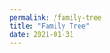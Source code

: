```yaml
---
permalink: /family-tree
title: "Family Tree"
date: 2021-01-31 
---
```


<div id="chart_div" style="width: 540%; height: 540%;"></div>

<script type="text/javascript" src="https://www.gstatic.com/charts/loader.js">
</script>
<script type="text/javascript">
      google.charts.load('current', {packages:["orgchart"]});
      google.charts.setOnLoadCallback(drawChart);

      function drawChart() {
        var data = new google.visualization.DataTable();
        data.addColumn('string', 'Name');
        data.addColumn('string', 'Descendent');
        data.addColumn('string', 'ToolTip');

        // For each orgchart box, provide the name, manager, and tooltip to show.
        data.addRows([
['Henry J Horney 1920-2001','','US'],
['Marion C Beringer 1920-2019','','US'],
['Phillip Lee Horney 1991-2963','Henry J Horney 1920-2001','US'],
['Edith Allene Barnes 1881-1936','Henry J Horney 1920-2001','US'],
['Joel T Horney 1849-1929','Phillip Lee Horney 1991-2963',''],
['Jennie Lawrence 1854-1912 XXX','Phillip Lee Horney 1991-2963',''],
['Henry Allan Barnes 1843-','Edith Allene Barnes 1881-1936',''],
['Laura C Sloats 1851-1918','Edith Allene Barnes 1881-1936',''],
['Charles Nikolas Beringer 1884-1944','Marion C Beringer 1920-2019',''],
['Cecilia Elizabeth Haas 1892-1985','Marion C Beringer 1920-2019',''],
['Nikolas Beringer 1856-1916','Charles Nikolas Beringer 1884-1944','France'],
['Catherina Frising 1859-1946','Charles Nikolas Beringer 1884-1944','Luxembourg'],
['Joseph J Haas 1863-1932','Cecilia Elizabeth Haas 1892-1985',''],
['Catherine Louen 1867-1947','Cecilia Elizabeth Haas 1892-1985',''],

['Phillip Horney 1808-1883','Joel T Horney 1849-1929',''],
['Dorcas McKee 1814-1899','Joel T Horney 1849-1929',''],
['Emmett Van Allen Barnes 1811-1895','Henry Allan Barnes 1843-',''],
['Harriet Nawell Baldwin 1815-1888','Henry Allan Barnes 1843-',''],
['Jean Beringer 1823-1873','Nikolas Beringer 1856-1916',''],
['Anne Muller 1828-1883','Nikolas Beringer 1856-1916',''],
['Clement Frising 1836-1908','Catherina Frising 1859-1946','Luxembourg'],
['Catharina Lucas 1836-1911','Catherina Frising 1859-1946','Luxembourg'],
['Valentine Haas','Joseph J Haas 1863-1932','Germany'],
['Michael Louen 1831-','Catherine Louen 1867-1947','Prussia, Germany'],
['Elizabeth Hessler 1839','Catherine Louen 1867-1947','Prussia, Germany'],

['Manlove Horney 1782-1832','Phillip Horney 1808-1883','North Carolina, US'],
['Lydia Smith 1782-1844','Phillip Horney 1808-1883','North Carolina, US'],
['William McKee 1782-1851','Dorcas McKee 1814-1899','Kentucky, US'],
['Cassandra Frakes 1782-1867','Dorcas McKee 1814-1899','Pennsylvania, US'],
['Henri Frising 1810-1895','Clement Frising 1836-1908','Folschette, Redange, Luxembourg'],
['Anna Maria Putz','Clement Frising 1836-1908','Roodt-les-Ell, Redange, Luxembourg'],
['Mathias Lucas 1803-1882','Catharina Lucas 1836-1911','Bettendorf, Diekirch, Luxembourg'],
['Catharina Bastendorf 1809-1887','Catharina Lucas 1836-1911','Fouhren, Vianden, Luxembourg'],
['Valentine Haas','Joseph J Haas 1863-1932','Germany'],

['Phillip Horney 1758-1820','Manlove Horney 1782-1832','Caroline, Maryland, British Colony'],
['Sarah Manlove 1756-1795 C','Manlove Horney 1782-1832','Caroline, Somerset, Maryland, British Colony'],
['Jeffrey Horney II 1720-1779 C','Phillip Horney 1758-1820','Talbot, Maryland, British Colony'],
['Deborah Baynard 1716-1792','Phillip Horney 1758-1820','Queen Annes, Maryland, British Colony'],
['William Manlove 1730-1804','Sarah Manlove 1756-1795 C','Kent, Delaware, US'],
['Hanna Robinson 1730-1786','Sarah Manlove 1756-1795 C','Kent, Delaware, US'],
['Alexander H Smith 1747-1828','Lydia Smith 1782-1844','Randolph, North Carolina, US'],
['Keziah Lamar 1754-1838','Lydia Smith 1782-1844','Prince George s, Maryland, US'],
['David Smith 1720-1787','Alexander H Smith 1747-1828','Richmond, Virginia, US'],
['Anne Bryant 1723-1805','Alexander H Smith 1747-1828','Farnham, Richmond, Virginia, US'],
['James Lamar Sr. 1724-1786','Keziah Lamar 1754-1838','Prince George s, Maryland, US'],
['Verlinda Osborne 1725-1760','Keziah Lamar 1754-1838','Prince George s, Maryland, US'],

['James M\'Kee 1756-1830','William McKee 1782-1851','Cumberland, Pennsylvania, US'],
['Agnes Dickson 1750-1793','William McKee 1782-1851','Franklin, Pennsylvania, US'],
['Hugh M\'Kee 1728-1795','James M\'Kee 1756-1830','Snyder, Pennsylvania, US'],
['Mary Nesbit 1732-1795','James M\'Kee 1756-1830','Franklin, Pennsylvania, US'],
['Andrew Dickson 1712-1783','Agnes Dickson 1750-1793','Tioga, Pennsylvania, US'],
['Agnes Hill 1711-1770','Agnes Dickson 1750-1793','Franklin, Pennsylvania, US'],
['Henry Frakes IV 1760-1801','Cassandra Frakes 1782-1867','Pennsylvania, British Colony'],
['Hannah Daugherty 1765-1814','Cassandra Frakes 1782-1867','Baltimore, Maryland, British Colony'],
['Henry Frigg Frakes III 1734-1801','Henry Frakes IV 1760-1801','Bedford, Pennsylvania, British Colony'],
['Eleanor Watkins 1740-1798','Henry Frakes IV 1760-1801','Greene, Pennsylvania, British Colony'],
['Hugh Daughergy 1740-1765','Hannah Daugherty 1765-1814','Virginia, British Colony'],
['Hannah Conahan 1745-','Hannah Daugherty 1765-1814','Ireland'],

['Jeffrey Horney I 1675-1738','Jeffrey Horney II 1720-1779 C','Talbot, Maryland, British Colony'],
['Elizabeth Harwood 1675-1737','Jeffrey Horney II 1720-1779 C','Talbot, Maryland, British Colony'],
['Geoffrey Horney 1640-1711','Jeffrey Horney I 1675-1738','Talbot, Maryland, British Colony'],
['Mrs Julianna Horney 1643-1717 XXX','Jeffrey Horney I 1675-1738','Talbot, Maryland, British Colony'],
['Peter Harwood 1633-1765 XXX','Elizabeth Harwood 1675-1737','Virginia, British Colony'],
['William Baynard 1684-1729','Deborah Baynard 1716-1792','Talbot, Maryland, British Colony'],
['Susannah Pardo 1695- XXX','Deborah Baynard 1716-1792','Maryland, British Colony'],
['John Baynard 1640-1705','William Baynard 1684-1729','Blagdon, Somerset, England'],
['Elizabeth Blackwell 1662-1691','William Baynard 1684-1729','Talbot, Maryland, British Colony'],

['Mark Manlove II 1701-1730 C','William Manlove 1730-1804','Delaware, British Colony'],
['Elizabeth Browne 1703-1748','William Manlove 1730-1804','Kent, Delaware, British Colony'],
['Mark Manlove 1677-1748','Mark Manlove II 1701-1730 C','Kent, Delaware, British Colony'],
['Margaret Hart 1679-1726','Mark Manlove II 1701-1730 C','Sussex, Delaware, British Colony'],
['Daniel Brown 1680-1725','Elizabeth Browne 1703-1748','Delaware, British Colony'],
['Elizabeth Pemberton 1680-1725','Elizabeth Browne 1703-1748','Sussex, Delaware, British Colony'],
['Daniel Robbison 1708-1765','Hanna Robinson 1730-1786','Kent, Delaware, British Colony'],
['Patience Willson 1710- XXX','Hanna Robinson 1730-1786','Kent, Delaware, British Colony'],
['George Robbison 1690-1733 XXX','Daniel Robbison 1708-1765','Kent, Delaware, British Colony'],
['Mary Walton XXX','Daniel Robbison 1708-1765',''],

['Daniel Browne 1640-1694 XXX','Daniel Brown 1680-1725','Delaware, British Colony'],
['Susanna Ver Planck 1642-1680 C','Daniel Brown 1680-1725','New York, British Colony'],
['Thoms Pemberton 1655-1705','Elizabeth Pemberton 1680-1725','London, England'],
['Elizabeth Mary Clarke 1670-1684','Elizabeth Pemberton 1680-1725','Dublin, Ireland'],
['Abraham Isaacsen VerPlanck 1606-1690','Susanna Ver Planck 1642-1680 C','Edam, North Holland, Netherlands'],
['Maria de la Vigne 1613-1670 C','Susanna Ver Planck 1642-1680 C','Nord-Pas-de-Calais, France'],
['Thomas Pemberton 1621-1670 XXX','Thoms Pemberton 1655-1705','Middlesex, England'],
['Elizabeth Bridekirk 1624-1665','Thoms Pemberton 1655-1705','Middlesex, England'],
['Roberti Bridekirke - XXX','Elizabeth Bridekirk 1624-1665',''],
['William Clarke 1650-1698 XXX','Elizabeth Mary Clarke 1670-1684','Dublin, Ireland'],
['Honour Vine 1642-1720','Elizabeth Mary Clarke 1670-1684','Dorset, England'],
['George Vine 1600- XXX','Honour Vine 1642-1720','Dorsetshire, England'],
['Mrs George Vine 1600- XXX','Honour Vine 1642-1720','Dorset, England'],

['Isaac Ver Planck 1578-1689 C','Abraham Isaacsen VerPlanck 1606-1690','Noord-Brabant, Netherlands'],
['Abagail Uytenbogart 1580-1690 XXX','Abraham Isaacsen VerPlanck 1606-1690','Noord-Brabant, Netherlands'],
['Guillaume Vigne 1586-1632','Maria de la Vigne 1613-1670 C','Nord-Pas-de-Calais, France'],
['Ariaentje A Cuvellier 1586-1655 C','Maria de la Vigne 1613-1670 C','Nord-Pas-de-Calais, France'],
['Petrus Anthoniesz Plancius 1552-1622','Isaac Ver Planck 1578-1689 C','Danoutre, Belgium'],
['Johanna Geubels 1558-1635','Isaac Ver Planck 1578-1689 C','Antwerpen, Belgium'],
['Jean de la Vigne 1550-1622 C','Guillaume Vigne 1586-1632','Nord-Pas-de-Calais, France'],
['Jeanne de les Perone 1560-1594 C','Guillaume Vigne 1586-1632','Nord-Pas-de-Calais, France'],
['Jean Joseph Cuvellier 1565-1599 C','Ariaentje A Cuvellier 1586-1655 C','Pas-de-Calais, France'],
['Madeline Guilbert 1566-1592','Ariaentje A Cuvellier 1586-1655 C','Nord-Pas-de-Calais, France'],

['Gerard Cuvellier 1536-1615','Jean Joseph Cuvellier 1565-1599 C','Nord-Pas-de-Calais, France'],
['Marie Catherine Mortelecque 1540-1593','Jean Joseph Cuvellier 1565-1599 C','Nord-Pas-de-Calais, France'],
['Maximillien Cuvellier 1546-1623','Madeline Guilbert 1566-1592','Nord-Pas-de-Calais, France'],
['Claire Morel 1547-1627','Madeline Guilbert 1566-1592','Nord, France'],
['Anselot Anselme Cuvelier 1505-1571','Gerard Cuvellier 1536-1615','Nord-Pas-de-Calais, France'],
['Claire Le Guillebert 1505-1550','Gerard Cuvellier 1536-1615','Nord-Pas-de-Calais, France'],
['Antoine Mortelescque 1520-1573','Marie Catherine Mortelecque 1540-1593','Nord-Pas-de-Calais, France'],
['Claire De La Saffe 1520-1590','Marie Catherine Mortelecque 1540-1593','Nord-Pas-de-Calais, France'],
['Antoine Cuvelier 1520-1571 (See Claire Le Guillebert 1505-1550) XXX','Maximillien Cuvellier 1546-1623','Nord-Pas-de-Calais, France'],
['Claire Le Guillebert 1505-1550','Maximillien Cuvellier 1546-1623','Nord-Pas-de-Calais, France'],
['Michel Morel 1520-1599 XXX','Claire Morel 1547-1627','Nord-Pas-de-Calais, France'],
['Jeanne Fresnet - XXX','Claire Morel 1547-1627',''],

['Jean Mortelecque 1490-','Antoine Mortelescque 1520-1573','Nord, Nord-Pas-de-Calais, France'],
['Jeanne Mortelette 1490-1560','Antoine Mortelescque 1520-1573','Nord, Nord-Pas-de-Calais, France'],
['Matthieu De La Saffre 1490-1560','Claire De La Saffe 1520-1590','Loire-Atlantique, Pays de la Loire, France'],
['Claire Carpentier 1490-1537 XXX','Claire De La Saffe 1520-1590',''],
['Mortelecque Mortelecque 1490- XXX','Jean Mortelecque 1490-','France'],
['Adrien Nicolas Drieux 1450-','Jeanne Mortelette 1490-1560','Nord, Nord-Pas-de-Calais, France'],
['Marie Swaertens 1450-1510 XXX','Jeanne Mortelette 1490-1560','France'],
['Denis De Le Saffre (De La Salle) 1465- XXX','Matthieu De La Saffre 1490-1560','Loire-Atlantique, Pays de la Loire, France'],
['Mrs Denis de la Saffre (De La Salle) XXX','Matthieu De La Saffre 1490-1560','Loire-Atlantique, Pays de la Loire, France'],

['Nicaise Drieux 1425-','Adrien Nicolas Drieux 1450-','Volckerinckhove, Nord, France'],
['Marguerite Feuts 1435- XXX','Adrien Nicolas Drieux 1450-',''],
['Remy I Drieux 1400-','Nicaise Drieux 1425-','Buysscheure, Nord, France'],
['Catherine Van Vlaenden 1405- XXX','Nicaise Drieux 1425-',''],
['Jacques Drieux 1375-1436 XXX','Remy I Drieux 1400-','Buysscheure, Nord, France'],
['Catherine Van Steenbeke 1375-1428 XXX','Remy I Drieux 1400-','Buysscheure, Nord, France'],

['Gerard Cuvelier 1470-1553','Anselot Anselme Cuvelier 1505-1571','Nord-Pas-de-Calais, France'],
['Mrs Cuvelier 1480-1548 XXX','Anselot Anselme Cuvelier 1505-1571','Violaines, Nord-Pas-de-Calais, France'],
['Edmond Leguillebert 1475-1548','Claire Le Guillebert 1505-1550','La Bassee, Nord-Pas-de-Calais, France'],
['Madame Doyle 1473-1555 XXX','Claire Le Guillebert 1505-1550','France'],
['Pierard Le Cuvelier 1430-','Gerard Cuvelier 1470-1553','Nord, France'],
['Jeanne Lepers 1430-1500 XXX','Gerard Cuvelier 1470-1553','Nord, France'],
['Nicolas Le Guillbert 1440-1497','Edmond Leguillebert 1475-1548','Nord, France'],
['Madame LeGuillebert 1450- XXX','Edmond Leguillebert 1475-1548','France'],

['Gerard Le Guillebert 1415-1440 XXX','Nicolas Le Guillbert 1440-1497','Nord, France'],
['Watiez Le Cuvelier 1405 -','Pierard Le Cuvelier 1430-',''],
['Alissandra -1449 XXX','Pierard Le Cuvelier 1430-',''],
['Guillaume DeLobel Le Cuvelier 1350-1426','Watiez Le Cuvelier 1405 -','Nord, Nord-Pas-de-Calais, France'],
['Jehan Hanet Delobel 1325-1349','Guillaume DeLobel Le Cuvelier 1350-1426','Wasquehal, Nord, Nord-Pas-de-Calais, France'],
['Jean Hanet Delobel 1300-1349 XXX','Jehan Hanet Delobel 1325-1349','Wasquehal, Nord, Nord-Pas-de-Calais, France'],

['Jean De La Vigne 1530- XXX','Jean de la Vigne 1550-1622 C','Nord-Pas-de-Calais, France'],
['Anne Marie Eugenie Cocher 1530-1582 XXX','Jean de la Vigne 1550-1622 C','Nord-Pas-de-Calais, France'],
['Nicolas Petitiau Jr 1530-','Jeanne de les Perone 1560-1594 C','France'],
['Anne Henry 1542-1582','Jeanne de les Perone 1560-1594 C','Nord-Pas-de-Calais, France'],
['Nicolas Petitiau Sr 1510-','Nicolas Petitiau Jr 1530-','Valenciennes, France'],
['Anna M Williams 1515-1564 XXX','Nicolas Petitiau Jr 1530-','France'],
['Henri Henry 1519-1557 XXX','Anne Henry 1542-1582','Bretagne, France'],
['Jeanne Artur 1524-1550 XXX','Anne Henry 1542-1582','Aquitaine, France'],

['m Henri Theadore Pety Petitiau 1480-','Nicolas Petitiau Sr 1510-','France'],
['m Claire 1490- XXX','Nicolas Petitiau Sr 1510-','France'],
['Theodore Petit -','m Henri Theadore Pety Petitiau 1480-',''],
['Jean Louis Romain Petit - XXX','Theodore Petit -',''],
['Catherine Mignard - XXX','Theodore Petit -',''],

['Anthony Platevoet 1520-1622 XXX','Petrus Anthoniesz Plancius 1552-1622','Vlaanderen Belgie'],
['Jenneken van der Eijnden 1519-1585 XXX','Petrus Anthoniesz Plancius 1552-1622',''],
['Francois Geubels 1520-1581','Johanna Geubels 1558-1635','Vlaanderen, Belgie'],
['Magdalena Pasteaux 1540-1587','Johanna Geubels 1558-1635',''],
['Peter Goebels 1470-1534 XXX','Francois Geubels 1520-1581','Vlaanderen, Belgie'],
['Lijsbeth Kegels 1488-1548 XXX','Francois Geubels 1520-1581',''],
['Erasmus Pasteaux 1508-1575','Magdalena Pasteaux 1540-1587',''],
['Johanna Chalet 1515-1575','Magdalena Pasteaux 1540-1587',''],
['Claus Pesteaux 1478-1524 XXX','Erasmus Pasteaux 1508-1575',''],
['Lenaerde Chalet 1477-1554 XXX','Johanna Chalet 1515-1575',''],
['Maria Mons 1487- XXX','Johanna Chalet 1515-1575',''],

['William Smith 1697-1743','David Smith 1720-1787','Wrightstown, Bucks, Pennsylvania, British Colony'],
['Mary Ruddle XXX','David Smith 1720-1787',''],
['Robert Smith 1675-1738 XXX','William Smith 1697-1743','Glastonbury, Somerset, England'],
['John Bryan 1694-1736','Anne Bryant 1723-1805','Richmond, Virginia, British Colony'],
['Anne \'Anna\' Millikan 1700-1785 XXX','Anne Bryant 1723-1805','Bergen, New Jersey, British Colony'],
['Thomas Bryant Sr 1669-1717','John Bryan 1694-1736','Virginia, British Colony'],
['Eleanor 1669-1719 XXX','John Bryan 1694-1736','Rappahannock, Virginia, British Colony'],

['Richard Bryant 1620- XXX','Thomas Bryant Sr 1669-1717','Virtinia, British Colony'],
['Keziah Arroyah Wahanganoche 1639-1690','Thomas Bryant Sr 1669-1717','(Great granddaughter of Pocahontas)Virginia, British Colony'],
['Chief Wahanganoche 1615-1664 C','Keziah Arroyah Wahanganoche 1639-1690','Virginia, British Colony'],
['Pettus 1626-1670','Keziah Arroyah Wahanganoche 1639-1690','Virginia, British Colony'],

['Chief Japasaw Iopassus Patawomek 1565-1622','Chief Wahanganoche 1615-1664 C','Tsenacommacah, Pre-Colonial Virginia'],
['Sister of Pocahantas Patawomek 1590-1615','Chief Wahanganoche 1615-1664 C','Tsenacommacah, Pre-Colonial Virginia'],
['Unknown Father of Chief Japasaw Iopassus Patawomek - XXX','Chief Japasaw Iopassus Patawomek 1565-1622','Tsenacommacah, Pre-Colonial Virginia'],
['Mother of Chief Japasaw Iopassus Patawomek 1540- XXX','Chief Japasaw Iopassus Patawomek 1565-1622','Tsenacommacah, Pre-Colonial Virginia'],
['Wahunsenacawh Pawahatan 1547-1618','Sister of Pocahantas Patawomek 1590-1615','Tsenacommacah, Pre-Colonial Virginia'],
['Unknown Wife and Mother of Pawahan 1565- XXX','Sister of Pocahantas Patawomek 1590-1615','Tsenacommacah, Pre-Colonial Virginia'],
['Thomas Hubert Pettus 1598-1663','Pettus 1626-1670','Norfolk, England'],
['Ka-Okee Powhatan 1612-1637','Pettus 1626-1670','Tsenacommacah, Pre-Colonial Virginia'],
['Thomas Pettus 1552-1620','Thomas Hubert Pettus 1598-1663','Norfolk, England'],
['Cecily King 1552-1609','Thomas Hubert Pettus 1598-1663','Norfolk, England'],
['Kocoum Patawomek 1590-1613','Ka-Okee Powhatan 1612-1637','Tsenacommacah, Pre-Colonial Virginia'],
['Matoaka Amonute Pawhatan (Pocahontas) 1595-1617','Ka-Okee Powhatan 1612-1637','Tsenacommacah, Pre-Colonial Virginia'],

['Sir Thomas Pettus 1519-1598','Thomas Pettus 1552-1620','Norfolk, England'],
['Christian Dethick 1527-1578','Thomas Pettus 1552-1620','Norfolk, England'],
['William King 1530-1578','Cecily King 1552-1609','Norfolk, England'],
['Abagail Beauchamp 1537- XXX','Cecily King 1552-1609','Norfolk, England'],
['John Pettus 1496-1558','Sir Thomas Pettus 1519-1598','Norfolk, England'],
['Cecilia Capon 1502-1542','Sir Thomas Pettus 1519-1598','Norfolk, England'],
['Simon de Thick 1458-1542','Christian Dethick 1527-1578','Norfolk, England'],
['Rose Beatrice Crowe 1506-1566','Christian Dethick 1527-1578','Norfolk, England'],
['Sir John Kinge 1485-1543','William King 1530-1578','Essex, England'],
['Alice Katherine Slyny 1505-1540','William King 1530-1578','Yorkshire, England'],

['Thomas Pettus 1475-1520','John Pettus 1496-1558','Norfolk, England'],
['Anne Dabney 1479- XXX','John Pettus 1496-1558','Norfolk, England'],
['Simon Capon 1474- XXX','Cecilia Capon 1502-1542','Norfolk, England'],
['Katherine Corpusty 1478- XXX','Cecilia Capon 1502-1542','Norfolk, England'],
['Thomas Petyous II 1428-1488','Thomas Pettus 1475-1520','Norfolk, England'],
['Elizabeth Alleyne 1430- XXX','Thomas Pettus 1475-1520','Norfolk, England'],
['John Petyous I 1400- XXX','Thomas Petyous II 1428-1488','England'],
['Mrs. John Petyous 1400-1428','Thomas Petyous II 1428-1488','England'],

['Phillip De Dethick 1429-1470','Simon de Thick 1458-1542','Derbyshire, England'],
['Joane Audby 1432-1458','Simon de Thick 1458-1542','Norfolk, England'],
['Christopher Crowe 1480-1757','Rose Beatrice Crowe 1506-1566','Norfolk, England'],
['Mrs. Christian Crowe 1455-1561 XXX','Rose Beatrice Crowe 1506-1566','Leicestershire, England'],
['Roger De Dethick 1402-1461','Phillip De Dethick 1429-1470','Derbyshire, England'],
['Isabelle Auderbie 1400- XXX','Phillip De Dethick 1429-1470','Morfolk, England'],
['Unknown Audebie 1410- XXX','Joane Audby 1432-1458',''],
['Unknown Augebie 1418-1491 XXX','Joane Audby 1432-1458','Northamptonshire, England'],
['Richard Crowe 1430-1502 XXX','Christopher Crowe 1480-1757','Norfolk, England'],
['Marjorie Brewes 1432-1502 XXX','Christopher Crowe 1480-1757','Norfolk, England'],

['William De Dethick III 1374-1467','Roger De Dethick 1402-1461','Derbyshire, England'],
['Elizabeth Derham 1378-','Roger De Dethick 1402-1461','Norfolk, England'],
['William De Dethick II 1348-1373','William De Dethick III 1374-1467','Derbyshire, England'],
['Margery Margaret Frankville 1352-1372 XXX','William De Dethick III 1374-1467','Derbyshire, England'],
['Thomas Derham 1340- XXX','Elizabeth Derham 1378-','Norfolk, England'],
['Mrs. Thomas Derham 1347- XXX','Elizabeth Derham 1378-','Norfolk, England'],
['William De Dethick I 1311-1327','William De Dethick II 1348-1373','Derbyshire, England'],
['Alice Elenor Adderly 1298-1350 XXX','William De Dethick II 1348-1373',''],
['Geoffrey de Thick 1268-1327','William De Dethick I 1311-1327','Derbyshire, England'],
['Joan De Annesley 1272-','William De Dethick I 1311-1327','Derbyshire, England'],

['Robert Dethick 1242-1287','Geoffrey de Thick 1268-1327','Derbyshire, England'],
['Ellen De Whittington 1246 -','Geoffrey de Thick 1268-1327','Derbyshire, England'],
['John de Annesley 1248-1280','Joan De Annesley 1272-','England'],
['Mrs. John De Annesley 1250- XXX','Joan De Annesley 1272-','England'],
['Geoffrey De Dethick 1215-1278 XXX','Robert Dethick 1242-1287','Derbyshire, England'],
['Joan De Annesley 1216-','Robert Dethick 1242-1287','Derbyshire, England'],
['Simon De Whittington 1220- XXX','Ellen De Whittington 1246 -','Derbyshire, England'],
['Unknown Whittington 1224- XXX','Ellen De Whittington 1246 -','Derbyshire, England'],
['Reginald Annesley 1180-1275','John de Annesley 1248-1280','Nottinghamshire, England'],
['Hawise Honskerle 1184- XXX','John de Annesley 1248-1280',''],
['John De Annesley I 1193-1216 XXX','Joan De Annesley 1216-','England'],
['Hawsie of Normandy 1198- XXX','Joan De Annesley 1216-','England'],

['Ralph II Annesley surety 1215, Lord of Annesley, Coroner of Nottinghamshire','Reginald Annesley 1180-1275','Nottinghamshire, England'],
['Lucia Santa Maria 1144-','Reginald Annesley 1180-1275','Nottinghamshire, England'],
['Reginald Annesley 1106-1207','Ralph II Annesley surety 1215, Lord of Annesley, Coroner of Nottinghamshire','Nottinghamshire, England'],
['Mrs. Hawise Annesley 1118- XXX','Ralph II Annesley surety 1215, Lord of Annesley, Coroner of Nottinghamshire','Nottinghamshire, England'],
['Adam St Mary (Santa Maria) 1120- C','Lucia Santa Maria 1144-','Yorkshire, England'],
['Albreda De Chevercourt 1122-1184 C','Lucia Santa Maria 1144-','Nottinghamshire, England'],
['Pagnus St Mary (Santa Maria 1134- XXX','Adam St Mary (Santa Maria) 1120- C','Yorkshire, England'],
['Alfreda de Chevercourt 1138- XXX','Adam St Mary (Santa Maria) 1120- C','Yorkshire, England'],
['Sir Jordan de Chevercourt 1120-1165','Albreda De Chevercourt 1122-1184 C',''],
['Lady Avice of Avice 1135-','Albreda De Chevercourt 1122-1184 C','Nottinghamshire, England'],
['Ralf De Cherecourt 1084-','Sir Jordan de Chevercourt 1120-1165','Lincolnshire, England'],
['The Sheriff Ranulf - XXX','Lady Avice of Avice 1135-',''],
['Thorold Chevrecourt 1055-1096 XXX','Ralf De Cherecourt 1084-','Lincolnshire, England'],

['Father of Wahunsenacawh Pawahatan 1516-','Wahunsenacawh Pawahatan 1547-1618','Tsenacommacah, Pre-Colonial Virginia'], 
['Mother of Wahunsenacawh Pawahatan 1527- XXX','Wahunsenacawh Pawahatan 1547-1618','Tsenacommacah, Pre-Colonial Virginia'],
['Chief Wininocock Mangopesamom Powhatan of the Powhatan Tribe 1470-1520','Father of Wahunsenacawh Pawahatan 1516-','Pre-Colonial Virginia'],
['Dashing Stream Powhatan of the Powhatan 1480-1520','Father of Wahunsenacawh Pawahatan 1516-','Werowocomoco, Pre-Colonial Virginia'],
['Chief Algonkian Winanuske 1440-1495','Chief Wininocock Mangopesamom Powhatan of the Powhatan Tribe 1470-1520','Pre-Colonial Virginia'],
['Murmuring Stream Powhatan 1414-1476 XXX','Chief Wininocock Mangopesamom Powhatan of the Powhatan Tribe 1470-1520','Pre-Colonial Virginia'],
['Murmuring Ripple Powhatan Pawmonkey (Tribe of Jamestown) 1450-1495 XXX','Dashing Stream Powhatan of the Powhatan 1480-1520','Pre-Colonial Kentucky'],
['Chief Murmuring Ripple Powhatan 1410-1490','Chief Algonkian Winanuske 1440-1495','Pre-Colonial Jamestown'],
['-American- 1409-1518 XXX','Chief Algonkian Winanuske 1440-1495','Pre-Colonial Virginia'],
['Chief Running Stream of The Powhatan 1410-1470','Chief Murmuring Ripple Powhatan 1410-1490','Pre-Colonial Virginia'],
['Native American Indian Woman 1400-1495 XXX','Chief Murmuring Ripple Powhatan 1410-1490','Pre-Colonial Virginia'],
['Ensenore Algonkian Powhatan 1385-1470 XXX','Chief Running Stream of The Powhatan 1410-1470','Pre-Colonial Jamestown'],
['Scent Flower Wolf Clan 1385-1500 XXX','Chief Running Stream of The Powhatan 1410-1470','Pre-Colonial Jamestown'],

['Thomas Lamar II 1670-1749','James Lamar Sr. 1724-1786','Prince George\'s, Maryland, British Colony'],
['Martha Blanford 1682-1755','James Lamar Sr. 1724-1786','Prince George Co, Maryland, British Colony'],
['Thomas Lamar 1641-1714','Thomas Lamar II 1670-1749','Anjoy, Isere, Rhone-Alpes, France'],
['Mary Ann Pottinger 1639-1716','Thomas Lamar II 1670-1749','Calvert, Maryland, British Colony'],
['Thomas J Blandford 1648-1698','Martha Blanford 1682-1755','Dorset, England'],
['Tabitha Wright 1647-1701','Martha Blanford 1682-1755','Calvert, Cecil, Maryland, British Colony'],
['Richard Osborne 1675-','Verlinda Osborne 1725-1760','Prince George\'s, Maryland, British Colony'],
['Frances Cooke 1709-1769','Verlinda Osborne 1725-1760','Maryland, British Colony'],

['Thomas M\'Kee Farmer and Indian Trader 1688-','Hugh M\'Kee 1728-1795','Antrim, Ireland'],
['Mary Raised by Shawnees 1705-','Hugh M\'Kee 1728-1795','Virginia, British Colony'],
['Alexander M\'Kee 1668-1740','Thomas M\'Kee Farmer and Indian Trader 1688-','Country Antrim, Ireland'],
['Mrs Alexander M\'Kee 1672-','Thomas M\'Kee Farmer and Indian Trader 1688-','Country Antrim, Ireland'],
['Thomas Nesbit','Mary Nesbit 1732-1795',''],
['Jean Nesbit','Mary Nesbit 1732-1795',''],

['George Dickson 1690-1783','Andrew Dickson 1712-1783','Edinburgh, Midlothian, Scotland'],
['Janette Elder 1690-','Andrew Dickson 1712-1783','Scotland'],
['John Dickson 1654-','George Dickson 1690-1783','Edinburgh, Midlothian, Scotland'],
['Jean Robertsone 1654-','George Dickson 1690-1783','Dunfermline, Fife, Scotland'],
['Alexander Hill 1689-','Agnes Hill 1711-1770',''],
['Margaret Mitchell 1689-1746','Agnes Hill 1711-1770','Dunfermline, Fife, Scotland'],
['David Waugh 1655-','Alexander Hill 1689-','Dysart, Fife, Scotland'],
['Isobell Williamson 1640-','Alexander Hill 1689-','Dysart, Fife, Scotland'],
['Thomas Mitchell 1660-','Margaret Mitchell 1689-1746',''],
['Marion Mudie 1664-','Margaret Mitchell 1689-1746',''],

['Henry Friggs Frakes II 1693-1784','Henry Frigg Frakes III 1734-1801','Somerset, Montgomery, Maryland, British Colony'],
['Sarah 1706-','Henry Frigg Frakes III 1734-1801','Potomac River Valley, Maryland, British Colony'],
['Henry Friggs Frakes I 1665-1716','Henry Friggs Frakes II 1693-1784','Somerset, Montgomery, Maryland, British Colony'],
['Mary Robinson-Nobles 1676-1723','Henry Friggs Frakes II 1693-1784','Somerset, Montgomery, Maryland, British Colony'],
['Evan Watkins Sr 1710-1765','Eleanor Watkins 1740-1798','Prince Edward, Virginia, British Colony'],
['Mary Catherine Webb 1710-1764','Eleanor Watkins 1740-1798','Uley, Gloucestershire, England'],
['Peter James Watkins 1689-1745','Evan Watkins Sr 1710-1765','Talbot, Maryland, British Colony'],
['Mary Griffith 1689-1745','Evan Watkins Sr 1710-1765','New Castle, Delaware, British Colony'],
['John Webb 1686-','Mary Catherine Webb 1710-1764','Uley, Gloucestershire, England'],
['Alice Howell 1678-','Mary Catherine Webb 1710-1764','Uley, Gloucestershire, England'],

['Godfrey Horne 1595-1660','Geoffrey Horney 1640-1711','Kirkburton, Yorkshire, England'],
['Ellen Boothroyd 1598-1652','Geoffrey Horney 1640-1711','Kirkburton, Yorkshire, England'],
['Richardus Horne 1560-1617','Godfrey Horne 1595-1660','Kirkburton, Yorkshire, England'],
['Anne Heptonstall 1563- XXX','Godfrey Horne 1595-1660','Nether, York, England'],
['Henry Boothroyd 1570- XXX','Ellen Boothroyd 1598-1652','Kirkburton, Yorkshire, England'],

['Thomas Baynard 1613-1691','John Baynard 1640-1705','Blagdon Manor, Somersetshire, England'],
['Mary Bennett 1606-1673','John Baynard 1640-1705','Northamptonshire, England'],
['Thomas Baynard 1587-1652','Thomas Baynard 1613-1691','Blagdon Manor, Somersetshire, England'],
['Martha Prickman 1587-1683','Thomas Baynard 1613-1691','Somerset, England'],
['Thomas Bennett 1600-','Mary Bennett 1606-1673','Somersetshire, England'],
['Alice Pearce Sneale 1600-1647','Mary Bennett 1606-1673',''],
['Capt. John Blackwell Sr 1646-1688','Elizabeth Blackwell 1662-1691','Barnstable Massachusetts Bay, British Colony'],
['Sarah Warren 1649-1690','Elizabeth Blackwell 1662-1691','Plymouth, Massachusetts Bay, British Colony'],
['Michael Blackwell 1616-1710','Capt. John Blackwell Sr 1646-1688','Norfolk, England'],
['Unknown 1622-1709','Capt. John Blackwell Sr 1646-1688',''],
['Nathaniel Warren 1625-1667','Sarah Warren 1649-1690','Plymouth, Massachusetts Bay, British Colony'],
['Sarah Walker 1622-1700 (WIP) C?','Sarah Warren 1649-1690','Southwark, Surrey, England'],

['Robert Horne 1535- XXX','Richardus Horne 1560-1617','Kirkburton, Yorkshire, England'],
['Franciscae 1544- XXX','Richardus Horne 1560-1617','England'],

['Henry Baynard 1562-1621','Thomas Baynard 1587-1652','Cullerne, Wilts, England'],
['Anne Hobbes 1570-1639','Thomas Baynard 1587-1652','Blagdon, Somerset, England'],
['Thomas Baynard 1530-1608','Henry Baynard 1562-1621','Lackham House, Lacock, Wiltshire, England'],
['Elizabeth Barnes 1534-','Henry Baynard 1562-1621','St Mary, Wanstraw, Somerset, England'],
['Thomas Hobbes 1540-','Anne Hobbes 1570-1639','Stogursey, Somerset, England'],
['Elizabeth Webber','Anne Hobbes 1570-1639','Brompton Ralph, Somerset, England'],
['Richard Prickman 1588- XXX','Martha Prickman 1587-1683','Blagdon, Somerset, England'],
['Mrs Richard Prickman 1592- XXX','Martha Prickman 1587-1683','Blagdon, Somerset, England'],


['Richard Warren -1628','Nathaniel Warren 1625-1667','England <a href="https://en.wikipedia.org/wiki/Richard_Warren">Mayflower</a>'],
['Elizabeth Walker 1583-1673 C','Nathaniel Warren 1625-1667','Hertfordshire, England'],
['Christopher Warren 1546-1587','Richard Warren -1628','Cornwall, England'],
['Alice Webb 1559-1586','Richard Warren -1628','Devon, England'],
['Augustine Walker 1550-1614 XXX','Elizabeth Walker 1583-1673 C','Hertfordshire, England'],
['Elizabeth 1551-1614 XXX','Elizabeth Walker 1583-1673 C','Hertfordshire, England'],

['Robert Baynard 1500-1537','Thomas Baynard 1530-1608','Wiltshire, England'],
['Ann Blake 1496-','Thomas Baynard 1530-1608','Wiltshire, England'],
['Philip Baynard 1471-1522','Robert Baynard 1500-1537','Wiltshire, England'],
['Jane Stukeley 1483-1513','Robert Baynard 1500-1537','Devon, England'],
['Robert Blake 1436-1515','Ann Blake 1496-','Wiltshire, England'],
['Margaret Englefield 1440-1500','Ann Blake 1496-','Wiltshire, England'],
['George Barnes 1510- XXX','Elizabeth Barnes 1534-','Berks, England'],
['Mrs. George Barnes 1514- XXX','Elizabeth Barnes 1534-','Berks, England'],

['Michael Blackwell 1600-1700','Michael Blackwell 1616-1710','England'],
['Unknown 1600-1700','Michael Blackwell 1616-1710','Yorkshire, England'],

['William De Warren 1532-1559','Christopher Warren 1546-1587','Devon, England'],
['Ann Margaret Mable 1525-1562 C','Christopher Warren 1546-1587','Cornwall, England'],
['Thomas John Richmond 1529-1560 XXX','Alice Webb 1559-1586','Devon, England'],
['Edetha Marie Calne Grene 1519-1609 XXX','Alice Webb 1559-1586','Wiltshire, England'],
['Christopher Warren 1476-1531','William De Warren 1532-1559','Cheshire, England'],
['Lady Margaret Jane Leigh 1518-1575','William De Warren 1532-1559','Lancashire, England'],
['Thomas Mable 1489-1581','Ann Margaret Mable 1525-1562 C','Cornwall, England'],
['Mrs. Thomas Mable 1505- XXX','Ann Margaret Mable 1525-1562 C','Cornwall, England'],
['Mr Mable 1494- XXX','Thomas Mable 1489-1581','Cornwall, England'],
['Mrs Mable 1498- XXX','Thomas Mable 1489-1581','Cornwall, England'],

['John Warren 1459-1522','Christopher Warren 1476-1531','Devon, England'],
['Eleanor Gerard 1467-1561','Christopher Warren 1476-1531','Devon, England'],
['Sir Peter Piers Leigh 1442-1527','Lady Margaret Jane Leigh 1518-1575','Cheshire, England'],
['Lady Margery Radclyffe 1461-1528','Lady Margaret Jane Leigh 1518-1575','Lancashire, England'],
['Lawrence de Warren 1435-1474','John Warren 1459-1522','England'],
['Mrs Lawrence Warren 1425-1475 XXX','John Warren 1459-1522','Cheshire, England'],
['Gerard 1544- XXX','Eleanor Gerard 1467-1561','Dorset, England'],
['Mrs. Gerard 1544- XXX','Eleanor Gerard 1467-1561','Dorset, England'],
['Peter Piers de Leigh 1389-1422 XXX','Sir Peter Piers Leigh 1442-1527','Cheshire, England'],
['Margaret Danvers 1348-1428 XXX','Sir Peter Piers Leigh 1442-1527','Cheshire, England'],
['Sir John Radcliffe 1414-1485','Lady Margery Radclyffe 1461-1528','Lancashire, England'],
['Isabel Tyldesley 1433-1513','Lady Margery Radclyffe 1461-1528','Lancashire, England'],

['John de Warren 1407-1459','Lawrence de Warren 1435-1474','Cheshire, England'],
['Isabel Margaret Stanley 1414-1431','Lawrence de Warren 1435-1474','Cheshire, England'],
['Sir Lawrence de Warren of Poynton 1394-1444','John de Warren 1407-1459','Cheshire, England'],
['Margaret Bulkeley 1384-1440','John de Warren 1407-1459','Cheshire, England'],
['John Stanley 1385- XXX','Isabel Margaret Stanley 1414-1431',''],

['Sir Nicholas De Warren Baron 1371-1413','Sir Lawrence de Warren of Poynton 1394-1444','Cheshire, England'],
['Lady Agnes de Wynnington 1373-1417','Sir Lawrence de Warren of Poynton 1394-1444','Cheshire, England'],
['Richard Bulkeley 1369-1391','Margaret Bulkeley 1384-1440','Cheshire, England'],
['Margery Venables -1390','Margaret Bulkeley 1384-1440','Hertfordshire, England'],

['Sir John Radcliffe II 1378-1442','Sir John Radcliffe 1414-1485','Lancashire, England'],
['Clementina Standish 1376-1442','Sir John Radcliffe 1414-1485','Lancashire, England'],
['Hugh Tyldesley 1405-1435','Isabel Tyldesley 1433-1513','Lancashire, England'],
['Margaret Worsley 1400-1468 XXX','Isabel Tyldesley 1433-1513','Lancashire, England'],
['Sir John Radcliffe I of Ordsall 1356-1422','Sir John Radcliffe II 1378-1442','Lancashire, England'],
['Margaret Trafford 1360-1434','Sir John Radcliffe II 1378-1442','Lancashire, England'],
['Sir John de Ashton II 1344-1403','Clementina Standish 1376-1442','Lancashire, England'],
['Anne Standish 1348-1405','Clementina Standish 1376-1442','Lancashire, England'],
['Hugh Tyldesley 1370-1434','Hugh Tyldesley 1405-1435','Lancashire, England'],
['Cecilia de Ashton 1380-1429','Hugh Tyldesley 1405-1435','Lancashire, England'],

['Thurston Tyldesley 1340-1375','Hugh Tyldesley 1370-1434','Lancashire, England'],
['Margaret Worsley 1330-1401','Hugh Tyldesley 1370-1434','Lancashire, England'],
['Sir John De Assheton 1368-1428','Cecilia de Ashton 1380-1429','Lancashire, England'],
['Jane Saville 1353-1410','Cecilia de Ashton 1380-1429','Yorkshire, England'],
['Thomas Tildesley - C','Thurston Tyldesley 1340-1375',''],
['Ellen Goodwin - XXX','Thurston Tyldesley 1340-1375',''],
['Richard De Tyldesley (Lord of Tyldesley) 1285 -','Thomas Tildesley - C','Lancashire, England'],
['Henry De Tildesley 1260-','Richard De Tyldesley (Lord of Tyldesley) 1285 -','Lancaster, England'],
['Henry De Tildesley 1230-1301','Henry De Tildesley 1260-','Lancaster, England'],
['Henry Tildesley 1205-1265','Henry De Tildesley 1260-','Lancashire, England'],
['Hugh Tyldesley 1187-','Henry Tildesley 1205-1265','Lancashire, England'],
['Henry Tyldesley 1165- XXX','Hugh Tyldesley 1187-','Lancashire, England'],

['Jordan Worsley 1323-1366','Margaret Worsley 1330-1401','Lancashire, England'],
['Margaret 1320- XXX','Margaret Worsley 1330-1401','Lancashire, England'],
['Henry de Worsley II 1295-1350 C','Jordan Worsley 1323-1366','Lancashire, England'],
['Alice Radcliffe 1281-1354','Jordan Worsley 1323-1366','Lancashire, England'],
['Richard de Worseley 1235-1292','Henry de Worsley II 1295-1350 C','Lancashire, England'],
['Maud De Wardley 1238-1277','Henry de Worsley II 1295-1350 C','Lancashire, England'],
['Sir William de Radcliffe 1270-1333','Alice Radcliffe 1281-1354','Lancashire, England'],
['Margaret de Culcheth -1349','Alice Radcliffe 1281-1354',''],

['Geoffrey de Worsley 1219-1268','Richard de Worseley 1235-1292','Lancashire, England'],
['Agnes De Notton 1230-1278 C','Richard de Worseley 1235-1292','Lancashire, England'],
['John de Wardley - XXX','Maud De Wardley 1238-1277',''],
['Alice (of Eccles) de Whittleswick -1301','Maud De Wardley 1238-1277',''],
['William (the clerk of Eccles) de Whittleswick 1165-1190','Alice (of Eccles) de Whittleswick -1301','Lancashire, England'],
['Mrs William (of Eccles) de Whittleswick - XXX','Alice (of Eccles) de Whittleswick -1301',''],
['Haisolf Eccles de Whittleswick - XXX','William (the clerk of Eccles) de Whittleswick 1165-1190',''],

['Sir Richard Radcliffe 1246-1326','Sir William de Radcliffe 1270-1333','Lancashire, England'],
['Isabella le Boteler 1243-1310','Sir William de Radcliffe 1270-1333','Lancashre, England'],
['Gilbert de Culcheth 1205-1290','Margaret de Culcheth -1349','Cheshire, England'],
['Cecilia de Lathom 1225-1286','Margaret de Culcheth -1349',''],
['Robert Radcliffe 1219-1290','Sir Richard Radcliffe 1246-1326','Lancshire, England'],
['Amabil de Trafford 1220-1288','Sir Richard Radcliffe 1246-1326','Greater Manchester, England'],
['Sir William Le Boteler Lord of Bewsey 1222-1303','Isabella le Boteler 1243-1310','Lancashire, England'],
['Dionysia De Lostock 1228-1290','Isabella le Boteler 1243-1310','Lancashire, England'],
['Henry de Culcheth 1175-1206','Gilbert de Culcheth 1205-1290','Cheshire, England'],
['Gilbert de Culcheth 1150- XXX','Henry de Culcheth 1175-1206','Cheshire, England'],
['Robert de Lathom I 1176-1290','Cecilia de Lathom 1225-1286','Lancashire, England'],
['Joan (Amicia) de Alfreton 1225-','Cecilia de Lathom 1225-1286','Derbyshire, England'],

['Adam Radcliffe 1188-1250','Robert Radcliffe 1219-1290','Lancashire, England'],
['Joan Curwen 1190-','Robert Radcliffe 1219-1290','Northumberland, England'],
['Richard de Trafford 1200-1272','Amabil de Trafford 1220-1288','Lancashire, England'],
['Margaret Massey 1190- XXX','Amabil de Trafford 1220-1288',''],
['William Aadeclive 1164-1220','Adam Radcliffe 1188-1250','Lancashire, England'],
['Cecilia de Montbegon 1159-1202','Adam Radcliffe 1188-1250','Lancashire, England'],
['Alan Fitzpatrick of Camerton 1175-1236','Joan Curwen 1190-','Cumberland, England'],
['Edith 1177- XXX','Joan Curwen 1190-','Cumberland, England'],
['Henry De Trafford 1180-1253','Richard de Trafford 1200-1272','Lancashire, England'],
['Christina De Chetham 1184-1221 XXX','Richard de Trafford 1200-1272','Lancashire, England'],
['Richard de Trafford 1152-1210','Henry De Trafford 1180-1253','Lancashire, England'],
['Christina Chetham of Lancashire 1156- XXX','Henry De Trafford 1180-1253','Lancashire, England'],

['Henry de Trafford II 1124-1200','Richard de Trafford 1152-1210','Lancashire, England'],
['Madam Trafford 1128-1182 XXX','Richard de Trafford 1152-1210','Lancashire, England'],
['Henry Henricus fitz Robert de Trafford I 1096-1150','Henry de Trafford II 1124-1200','Lancashire, England'],
['Margaret de Massey 1098-1155','Henry de Trafford II 1124-1200','Cheshire, England'],
['Robert FitzRandolph of Trafford 1068-1130 C','Henry Henricus fitz Robert de Trafford I 1096-1150','Lancashire, England'],
['Mrs Robert FitzRandolph de Trafford 1072-1130','Henry Henricus fitz Robert de Trafford I 1096-1150','Lancashire, England'],
['Baron Hamon de Massey I 1056-1140','Margaret de Massey 1098-1155','Normandy, France'],
['Baroness Margaret de Sacie 1077-1105','Margaret de Massey 1098-1155','Cheshire, England'],

['Randolph of Trafford 1040-1100','Robert FitzRandolph of Trafford 1068-1130 C','Lancashire, England'],
['Sir Knight Hugh Massey Baron of Durham 1058- XXX','Mrs Robert FitzRandolph de Trafford 1072-1130','Lancashire, England'],
['Randulph de Trafford II 1012-1050','Randolph of Trafford 1040-1100','Lancashire, England'],
['Mrs Randulph de Trafford 1016- XXX','Randolph of Trafford 1040-1100','Lancashire, England'],
['Randolph de Trafford 981-1050','Randulph de Trafford II 1012-1050','Lancashire, England'],
['','',''],

['Sir Richard Fitz-Robert De Lathom 1145-1220','Robert de Lathom I 1176-1290','Yorkshire, England'],
['Alice Nelson 1146-1201i XXX','Robert de Lathom I 1176-1290','Yorkshire, England'],
['Robert de Alfreton 1174-1227','Joan (Amicia) de Alfreton 1225-','Derbyshire, England'],
['Agnes -1244 XXX','Joan (Amicia) de Alfreton 1225-','Derbyshire, England'],
['Sir Robert FitzHenry, Lord of Lathom 1123-1185','Sir Richard Fitz-Robert De Lathom 1145-1220','Lancashire, England'],
['Daughter of Orme FitzSiward 1126-1185','Sir Richard Fitz-Robert De Lathom 1145-1220','Lancashire, England'],
['Henry Fitz Siward de Lathom, Lord of Torbed, Lathom, and Burscough 1128-1178','Sir Robert FitzHenry, Lord of Lathom 1123-1185','Lancashire, England'],
['Lady Alice Woodward 1092-1165','Sir Robert FitzHenry, Lord of Lathom 1123-1185','Lancashire, England'],
['Orme Fitz-Siward 1125-1160 C','Daughter of Orme FitzSiward 1126-1185','Lancshire, England'],
['Emma de Gresley 1130-1172','Daughter of Orme FitzSiward 1126-1185','Lancashire, England'],
['Siward Fitz Dunning, Lord of Latham 1073-1094','Henry Fitz Siward de Lathom, Lord of Torbed, Lathom, and Burscough 1128-1178','Monmouthshire, Wales'],
['Helga of Chester Helga de Kevelioc 1074-1094 XXX','Henry Fitz Siward de Lathom, Lord of Torbed, Lathom, and Burscough 1128-1178','Monmouthshire, Wales'],
['Henry Woodward 1043-1104','Lady Alice Woodward 1092-1165','Kent, England'],
['Alice Wheaton 1056-1127','Lady Alice Woodward 1092-1165','Yorkshire, England'],
['Siward Woodward 1020- XXX','Henry Woodward 1043-1104','Lancashire, England'],
['Helga de Chester 1022- XXX','Henry Woodward 1043-1104','West Chester, Cheshire, England'],
['Richard I Wheaten 1035- XXX','Alice Wheaton 1056-1127','Lancashire, England'],
['Gunnora Haraldsdotter 1037- XXX','Alice Wheaton 1056-1127','Yorkshire, England'],
['Siward Fitz Dunning, Lord of Lathom 1073-1094','Orme Fitz-Siward 1125-1160 C','Lancashire, England'],
['Helga of Chester Helga de Kevelioc 1074-1094 XXX','Orme Fitz-Siward 1125-1160 C','Monmouthshire, Wales'],

['Albert II de Gresley (Grelley), Third Baron of Manchester 1095-1128','Emma de Gresley 1130-1172','Lancashire, England'],
['Maud Matilda FitzNeel aka FitzNigel, de Grelley, De Grelleii 1088-1166','Emma de Gresley 1130-1172','Cheshire, England'],

['Robert de Gresley or Grelley, Second Baron of Manchester 1070- C','Albert II de Gresley (Grelley), Third Baron of Manchester 1095-1128','Lancashire, England'],
['William fitz Nigel of Halton 1058-1133','Maud Matilda FitzNeel aka FitzNigel, de Grelley, De Grelleii 1088-1166','Cheshire, England'],
['Agnes de Widness and Vesci 1064-1153 XXX','Maud Matilda FitzNeel aka FitzNigel, de Grelley, De Grelleii 1088-1166','Lancashire, England'],
['Albert de Gresley or Grelley, First Baron of Manchester 1040-1100 XXX','Robert de Gresley or Grelley, Second Baron of Manchester 1070- C','Normandy, France'],
['Neel (Nigel) Constable of Halton of de Chester 1043-1092','William fitz Nigel of Halton 1058-1133','Bretagne, France'],
['Marguerite de Widness 1043-','William fitz Nigel of Halton 1058-1133','Cheshire, England'],

['Ivo de Saint Sauveur Viscount de Cotenin 1005-1059 C','Neel (Nigel) Constable of Halton of de Chester 1043-1092','Normandy, France'],
['Emma de Britany 1034-1094','Neel (Nigel) Constable of Halton of de Chester 1043-1092','Dutchy of Brittany, France'],
['Yarfrid Widnes 1033- XXX','Marguerite de Widness 1043-','Lancashire, England'],
['Mrs Yarfrid Widness 1035- XXX','Marguerite de Widness 1043-',''],
['Neil Roger de St. Sauveur III 983-1078','Ivo de Saint Sauveur Viscount de Cotenin 1005-1059 C','Cotentin Manche, Normandy, France'],
['Adela Plantangenet D\'Eu De Brionne 989-1073','Ivo de Saint Sauveur Viscount de Cotenin 1005-1059 C','Seine-Maritime, Haute-Normandie, France'],
['Alain III de Bretagne Comte de Bretagne 1000-1040','Emma de Britany 1034-1094','Brittany, France'],
['Berthe de Blois 1013-1085','Emma de Britany 1034-1094','Centre-Val de Loire, France'],

['Godfrey de Bretagne Duc de Bretagne 980-1008','Alain III de Bretagne Comte de Bretagne 1000-1040','Brittany, France'],
['Hawise de Normandie 978-1034','Alain III de Bretagne Comte de Bretagne 1000-1040','Normandy, France'],
['Eudes II de Blois 983-1037','Berthe de Blois 1013-1085','Centre-Val De Loire, France'],
['Ermengarde d\'Auvergne -1042','Berthe de Blois 1013-1085',''],
['Conan I de Bertagne dit \'le Tort\' 927-992','Godfrey de Bretagne Duc de Bretagne 980-1008','Pays de la Loire, France'],
['Ermengarde d\'Anjou Duchess de Bretagne 958-1022','Godfrey de Bretagne Duc de Bretagne 980-1008','Anjou, France'],
['Richard I \'San-Peur\' Duc de Normandie 932-996','Hawise de Normandie 978-1034','Normandy, France'],
['Gunnor de Normandie 950-1031','Hawise de Normandie 978-1034','Normandie, France'],
['Eudes I de Blois 950-996','Eudes II de Blois 983-1037','Centre-Val de Loire, France'],
['Berthe de Bourgogne 967-1015','Eudes II de Blois 983-1037','Burgandy, France'],
['Guillaume IV d\'Auvergne comte de Clermont 945-1016','Ermengarde d\'Anjou Duchess de Bretagne 958-1022','Auvergne-Rhone-Alpes, France'],
['Humberge - XXX','Ermengarde d\'Anjou Duchess de Bretagne 958-1022',''],

['Juhel Berenger comte de Rennes 900-970','Conan I de Bertagne dit \'le Tort\' 927-992','Bretagne, France'],
['Gerberge -','Conan I de Bertagne dit \'le Tort\' 927-992',''],
['Geoffroy I d\'Anjoy Comte d\'Anjou 940-987','Ermengarde d\'Anjou Duchess de Bretagne 958-1022','Pays de la Loire, Fance'],
['Adele of Meaux 940-974','Ermengarde d\'Anjou Duchess de Bretagne 958-1022','Lower Normandy, France'],
['Paskwitan de Rennes 882-936','Juhel Berenger comte de Rennes 900-970','Bretagne, France'],
['Judith Berenger Rennes de Bayeux 868-937','Juhel Berenger comte de Rennes 900-970','Brittany, France'],
['Alain II de Bertagne dit \'Barbetorte\' 900-952','Gerberge -','Pays-de-la-Loire, France'],
['Roscille d\'Anjou 906-948','Gerberge -',''],
['Foulques II d\'Anjou 909-958','Geoffroy I d\'Anjoy Comte d\'Anjou 940-987','Anjou, France'],
['Gerberge 913-952','Geoffroy I d\'Anjoy Comte d\'Anjou 940-987','France'],
['Robert I de Vermandois 920-966','Adele of Meaux 940-974',''],
['Wera de Chalon 930-987','Adele of Meaux 940-974',''],

['Alain I LeGrand DeVannes King Brittany 860-907','Paskwitan de Rennes 882-936','Pays de la Loire, France'],
['Oreguen 850- XXX','Paskwitan de Rennes 882-936','Bretagne, France'],
['Solomon III de Poher duc de Broeagne 835-874','Judith Berenger Rennes de Bayeux 868-937','Dukedom of Brittany, France'],
['Guenebret de Bretagne 830-866','Judith Berenger Rennes de Bayeux 868-937',''],
['Ridoredh De Vannes 830-857','Alain I LeGrand DeVannes King Brittany 860-907','Pays de la Loire, France'],
['Aremburge d\'Ancenis (concubine) Aremburge d\'Ancenis (de Poher) 830-907','Alain I LeGrand DeVannes King Brittany 860-907','Duchy de Bretagne, Now Nantes, Pays de la Loire, France'],
['Riwallon III, Count of Poher 800-857','Solomon III de Poher duc de Broeagne 835-874','Bretagne, France'],
['Countess Roiandrech, de Cornuialle Frenhines de Bretagne 810-','Solomon III de Poher duc de Broeagne 835-874',''],
['Nominde of Bretagne 794-857 XXX','Guenebret de Bretagne 830-866','Brittany, France'],
['Marmohec de Poher 799-856 XXX','Guenebret de Bretagne 830-866','Normandy, France'],

['Herispoe Erispoe Anjoy Brittany 800-','Ridoredh De Vannes 830-857','Bretagne, France'],
['Marmoec de Poher 801-856','Ridoredh De Vannes 830-857','Pays de la Loire, France'],
['Count Salomon II de Poher of Nantes 808-','Aremburge d\'Ancenis (concubine) Aremburge d\'Ancenis (de Poher) 830-907','Rhone-Alpes, France'],
['Countess Wembrit of Nantes Sporte 810-864 XXX','Aremburge d\'Ancenis (concubine) Aremburge d\'Ancenis (de Poher) 830-907','Bretagne, France'],
['King of Britagne Erispoe II, Frodaldus de Poher Desposyni 770-857','Herispoe Erispoe Anjoy Brittany 800-','Bretagne, France'],
['Jordan Probst of Brittany 770-825','Herispoe Erispoe Anjoy Brittany 800-','Hessen, Germany'],
['Count Morvan of Brittany de Leon 770-','Marmoec de Poher 801-856',''],
['Saloman Count of Dol 791-','Count Salomon II de Poher of Nantes 808-','Brittany, France'],
['Mrs Saloman Countess of Dol 791- XXX','Count Salomon II de Poher of Nantes 808-','Ille-et-Vlaine, Brittany'],

['Budic de Poher Roi du Bretagne 740-780','King of Britagne Erispoe II, Frodaldus de Poher Desposyni 770-857','Brittany, France'],
['Marmoec Miriam Framling of Brittany 745-812 XXX','King of Britagne Erispoe II, Frodaldus de Poher Desposyni 770-857','Dukedom of Aquitaine, Francia'],
['Froamidus of Brittany 727-795','Jordan Probst of Brittany 770-825','Brittany, France'],
['Elizabeth Albertin 713-761 XXX','Jordan Probst of Brittany 770-825','Thueringen, Germany'],
['Daniel Dremrud (Dremrost) Bretange 710-749','Budic de Poher Roi du Bretagne 740-780','Provence-Alpes-Cote d\'Azur, France'],
['Hadeloge Herstal 725- XXX','Budic de Poher Roi du Bretagne 740-780',''],
['Alain FitzEsposyni 655-','Froamidus of Brittany 727-795','Bretagne, France'],

['Rivallon De Poher II 680-720','Daniel Dremrud (Dremrost) Bretange 710-749',''],
['Gerwenn De Cornouailles 685-','Daniel Dremrud (Dremrost) Bretange 710-749',''],
['Waroch I of Poher 630-692','Rivallon De Poher II 680-720',''],
['Vrouw De Bretagne 640-','Rivallon De Poher II 680-720',''],
['Prince Concar Cheronnog ap Gradlon of Bretagne 660-710','Gerwenn De Cornouailles 685-',''],
['N.N. Cheronnog 665- XXX','Gerwenn De Cornouailles 685-','France'],

['King Rhiwallon of Bretagne 607-677','Waroch I of Poher 630-692','Duchy of Brittany, France'],
['Pritelle D\'Acqs 605-','Waroch I of Poher 630-692',''],
['Oreguen De Bretagne 616-655','Vrouw De Bretagne 640-','Bretagne, France'],
['Meurig De Gwenti 615- XXX','Vrouw De Bretagne 640-','Bretagne, France'],
['King Hoel Judhael ap Alain de Comuaillee III, of Bretagne and Comnonia 580-612','King Rhiwallon of Bretagne 607-677','Bretagne, France'],
['Queen Fratelle Pritelle of Domnonia 580-650','King Rhiwallon of Bretagne 607-677','Bretagne, France'],
['Fratelle ferch Osoche of Acqs 580-','Pritelle D\'Acqs 605-',''],
['Judahael Iudwal 560-607','Pritelle D\'Acqs 605-',''],
['Lionel De Bretagne 595-','Oreguen De Bretagne 616-655',''],

['King Alain Juduael ap Hoel I, of Brittany 560-635','King Hoel Judhael ap Alain de Comuaillee III, of Bretagne and Comnonia 580-612','Bretagne, France'],
['Azenor De Brest 560-635','King Hoel Judhael ap Alain de Comuaillee III, of Bretagne and Comnonia 580-612','Duchy of Bretagne'],
['Count Ausoch del Acqs ap Withur of Leon 535-681','Queen Fratelle Pritelle of Domnonia 580-650','France'],
['Alienor De Cornouailles 560-595 XXX(See Hoel Fychan Ap Hoel II 7th king)','Queen Fratelle Pritelle of Domnonia 580-650','France'],
['Hoel Fychan Ap Hoel II 7th King of Britany 522-557','King Alain Juduael ap Hoel I, of Brittany 560-635','Bretagne, France'],
['Rimo Tymyr verch Rhun of Gwynedd 528-618','King Alain Juduael ap Hoel I, of Brittany 560-635','Caernavonshire, Wales'],
['Treneur De Poher I 540-603','Azenor De Brest 560-635','Bretagne, France'],
['Mrs Treneur I de Poher 540- XXX','Azenor De Brest 560-635','Bretagne, France'],
['Comte Withur d\'Acqs II de Leon 535-562','Count Ausoch del Acqs ap Withur of Leon 535-681','Bretagne, France'],
['Ddenyw ferch Lleudd 531-','Count Ausoch del Acqs ap Withur of Leon 535-681','Bretagne, France'],

['King Hoel Mawr I ap Budic of Brittany, de Cornwall 491-545','Hoel Fychan Ap Hoel II 7th King of Britany 522-557','Bretagne, France'],
['Queen Alma Pompea verch Riatham de Dumnonee 485-551','Hoel Fychan Ap Hoel II 7th King of Britany 522-557','Bretagne, France'],
['King Rhun Hir "The Tall" ap Maelgwyn Brenin Gwynedd 500-586','Rimo Tymyr verch Rhun of Gwynedd 528-618','Kingdom of Gwynedd, Wales'],
['Perweur verch Rhun Ryfeddfawr 500-596','Rimo Tymyr verch Rhun of Gwynedd 528-618','Kingdom of Gwynedd, Wales'],
['Roi Buidic II Emyr Llydaw Meriadoc de Cornouaille 460-544','King Hoel Mawr I ap Budic of Brittany, de Cornwall 491-545','Bretagne, France'],
['Elaine Verch Gwyryls D\'Anaumide 475-','King Hoel Mawr I ap Budic of Brittany, de Cornwall 491-545','Bretagne, France'],
['Riotham ap Deroch DeDomnonee 453- XXX','Queen Alma Pompea verch Riatham de Dumnonee 485-551','Llydaw, France'],
['Mrs Riotham ap Deroch DeDomnonee - XXX','Queen Alma Pompea verch Riatham de Dumnonee 485-551',''],
['King Maelgwyn Hir Malcolm "The Tall" ap Cadwallon Brenin Gwynedd I 470-549','King Rhun Hir "The Tall" ap Maelgwyn Brenin Gwynedd 500-586','Caernavonshire, Wales'],
['Gwallwyn Verch Afallach 471-543','King Rhun Hir "The Tall" ap Maelgwyn Brenin Gwynedd 500-586','Kingdom of Gwynedd, Wales'],
['Rhun Ryfeddfawr Ap Einion 480-570','Perweur verch Rhun Ryfeddfawr 500-596','Pennines, Britain'],
['Wife of Rhun Ryfeddfawr Ap Einon 476- XXX','Perweur verch Rhun Ryfeddfawr 500-596','Wales'],

['Erich Duke of Brittany 438-478','Roi Buidic II Emyr Llydaw Meriadoc de Cornouaille 460-544','Bretagne, France'],
['Saint Alma Pompea de Domnonee 440- C','Roi Buidic II Emyr Llydaw Meriadoc de Cornouaille 460-544','Bretagne, France'],
['Gwyrlys Ap Sartogys 430-479 XXX','Elaine Verch Gwyryls D\'Anaumide 475-','Cornwall, England'],
['Eigr Ygerna Ferch Amlawdd, Of The Celts 454-494 XXX(See Parent of Ygerna Ferch Amlawdd)','Elaine Verch Gwyryls D\'Anaumide 475-','Avallon, Somerset, England'],
['Aedan Uther ap Custinnin Gorneu Pendragon King of Britain Dalriada 430-520','Erich Duke of Brittany 438-478','Brittany'],
['Ygerna ferch Amlawdd 373-424','Erich Duke of Brittany 438-478','Somerset, England'],
['Cynfawr Marcus Conomari Solomon ap Tudwal Brenin Dumnonia 369-435','Saint Alma Pompea de Domnonee 440- C','Cornwall, England'],
['Gratian Queen of Britain 400- XXX','Saint Alma Pompea de Domnonee 440- C','Cornwall, England'],

['Cynfawr Marcus Conomari Solomon ap Tudwal Brenin Dumnonia 369-435','Aedan Uther ap Custinnin Gorneu Pendragon King of Britain Dalriada 430-520','Cornwall, britain'],
['Gratian Queen of Britain 400- XXX','Aedan Uther ap Custinnin Gorneu Pendragon King of Britain Dalriada 430-520','Cornwall, England'],
['Cynwal ap Ffwdwr de Dumnonia 400-480','Amlawdd Gwledig "The Imperator" Ap Cynwal 424-','Wales'],
['Mrs Cynwal Ap Frwdwr 407- XXX','Amlawdd Gwledig "The Imperator" Ap Cynwal 424-','Wales'],
['Cormach mac urb Eurbre King of Ireland 389-420','Gwen Verch Cunneda, de Gwynedd 424-506','Kingdom of Dyfed, Ireland'],
['Gwawl verch Cowl Hen 388-459','Gwen Verch Cunneda, de Gwynedd 424-506','Roman Brittania'],
['Amlawdd Gwledig "The Imperator" Ap Cynwal 424-','Ygerna ferch Amlawdd 373-424','Cornwall, England'],
['Gwen Verch Cunneda, de Gwynedd 424-506','Ygerna ferch Amlawdd 373-424','Cardigan, Wales'],
['King Tudwal Kynciawr 346- XXX','Cynfawr Marcus Conomari Solomon ap Tudwal Brenin Dumnonia 369-435','Cornwall, Briton'],
['Ivondia verch Ivor 352-415','Cynfawr Marcus Conomari Solomon ap Tudwal Brenin Dumnonia 369-435','Dumnonia (now Cornwall), Briton'],
['Ivor Dumnonia 320- XXX','Ivondia verch Ivor 352-415','Cornwall, Briton'],

['Frwdwr ap Gwrfawr of Dumnonia 391-','Cynwal ap Ffwdwr de Dumnonia 400-480','Cornwall, England'],
['Gadeon Fech Eudaf Hen verch Brycan 357-','Cynwal ap Ffwdwr de Dumnonia 400-480','Cornwall, England'],
['Gwrfawr Morfawr Ap Gadeon 358-415 C-???','Frwdwr ap Gwrfawr of Dumnonia 391-','Dumnonia (now Cornwall), Briton'],
['Ivondia verch Ivor 352-415','Frwdwr ap Gwrfawr of Dumnonia 391-','Dumnonia (now Cornwall), Briton'],
['Brycan Eudaf (Hen)','Gadeon Fech Eudaf Hen verch Brycan 357-','Roma, Italy'],
['Eusebia (The Younger) 344-','Gadeon Fech Eudaf Hen verch Brycan 357-','Roma, Italy'],

['Cadfan ap Cynan King of Dumnonia 325-405','Gwrfawr Morfawr Ap Gadeon 358-415 C-???','Gwent, Wales'],
['Gladys Verch Lleuvar Mauwr 222- ?????','Gwrfawr Morfawr Ap Gadeon 358-415 C-???',''],
['Ivor Dumnonia 320- XXX','Ivondia verch Ivor 352-415','Cornwall, England'],
['Conan Meriadoc 305-367 XXX','Cadfan ap Cynan King of Dumnonia 325-405','Dumnonia, England'],
['Ursula Verch Dynod 320-410 XXX','Cadfan ap Cynan King of Dumnonia 325-405','Roma, Lazio, Italy'],
['Claudis Emperor of Rome 10-54','Gladys Verch Lleuvar Mauwr 222- ?????','Lugdunum, Gaul'],
['Wife of Claudis Emperor of Rome 10-54','Gladys Verch Lleuvar Mauwr 222- ?????', ''],

['Nero Claudius Drusus Germanicus 38bc-9bc','Claudis Emperor of Rome 10-54','Roma, Lazio, Italy'],
['Antonia Augusta Minor 36bc-37','Claudis Emperor of Rome 10-54','Roma, Lazio, Italy'],
['King Eugein ap Meric of Siluria 85-','Wife of Claudis Emperor of Rome 10-54','Siluria, Wales'],
['Eurgin verch Coel of Britain 86-160','Wife of Claudis Emperor of Rome 10-54','Siluria, Wales'],
['Caesar Tiberius Claudius Nero 58bc-33','Nero Claudius Drusus Germanicus 38bc-9bc',''],
['Livia Drusilla Roman Empress 58bc-21','Nero Claudius Drusus Germanicus 38bc-9bc','Rome, Lazio, Italy'],
['Mark Antony Triumvir 83bc-30bc','Antonia Augusta Minor 36bc-37','(Yes, That Mark Antony) Roma, Lazio, Italy'],
['Octavia "The Younger", Sister of Emperor Augustus 69bc-11bc','Antonia Augusta Minor 36bc-37','Roma, Lazio, Italy'],
['King Meric Marius Meurig Cyllin Gweirydd of Siluria 65-125','King Eugein ap Meric of Siluria 85-','Monmouthshire, Briton'],
['Cartismandau DeIceni 70-125 XXX','King Eugein ap Meric of Siluria 85-','Iceni, Italy'],
['Coil I Coilus Old Cole Essex Britian 60-170','Eurgin verch Coel of Britain 86-160','Essex, England'],
['Ystradwl Prasutagus, of Siluria 80-140','Eurgin verch Coel of Britain 86-160','Siluria, Wales'],

['Neel St Sauveur 964-1054','Neil Roger de St. Sauveur III 983-1078','St Sauveur Mance, Normandy, France'],
['Countess Of Evreux Gothilda Godehilde Crevecoer Bore De Belleme 963-1004','Neil Roger de St. Sauveur III 983-1078','Barcelona, Spain'],
['Gilbert - XXX','Adela Plantangenet D\'Eu De Brionne 989-1073',''],
['Vicomte Roger de St Sauveur 940-1026','Neel St Sauveur 964-1054','Ouilly-le-Vicomte, Basse-Normandie, France'],
['Alice Godehilde "Godhilda" FitzWilliam 970-1050','Neel St Sauveur 964-1054','Barcelona, Aragon, Spain'],
['Raymond De Borrell Count of Barcelona 937-1019 XXX','Countess Of Evreux Gothilda Godehilde Crevecoer Bore De Belleme 963-1004','Girona, Catalonia, Spain'],

['Neel I De Sauveur 920-948','Vicomte Roger de St Sauveur 940-1026',''],
['Sprota De Senlis 911-954','Vicomte Roger de St Sauveur 940-1026','Bretagne, France'],
['William FitzOsbert 950- XXX','Alice Godehilde "Godhilda" FitzWilliam 970-1050','Tosni, Normandy, France'],
['Richard I Saint Sauveur Baron of Bayeux, Viscount of Contentin 880-933 XXX','Neel I De Sauveur 920-948','Manche, Normandie, France'],
['Queen Sporta of Normandie De Bayeux 860- XXX','Neel I De Sauveur 920-948','Calvados, Normandy, France'],
['Hubert I Senlis 911-940 XXX','Sprota De Senlis 911-954','Picardie, France'],
['Beatrice Bertha deMorvois 911-940 XXX','Sprota De Senlis 911-954','Normandy, France'],

['Richard de Worsley 1175-1219','Geoffrey de Worsley 1219-1268','Lancashire, England'],
['Maude Hulton De Singleton 1175-1219 C','Geoffrey de Worsley 1219-1268','Lancashire, England'],
['Lord William De Norton 1180-1231 C','Agnes De Notton 1230-1278 C','Yorkshire, England'],
['Cecily de Breightmet 1200-1231','Agnes De Notton 1230-1278 C','Lancashire, England'],
['Gilbert I De Notton 1154-1220','Lord William De Norton 1180-1231 C','Yorkshire, England'],
['Juliana of Wigan 1154-1200 XXX','Lord William De Norton 1180-1231 C','Lancashire, England'],
['Augustine De Breightmet 1155-1203 XXX','Cecily de Breightmet 1200-1231','Lancashire, England'],
['Edith Barton 1162-1220','Cecily de Breightmet 1200-1231','Lancashire, England'],
['Matthew De Barton 1150- XXX','Edith Barton 1162-1220','Lancashire, England'],
['Reginald de Notton 1130-1190','Gilbert I De Notton 1154-1220','Yorkshire, England'],
['Nest fitz Leofwin of Lancashire 1135-','Gilbert I De Notton 1154-1220','Lancashire, England'],

['Elias de Worsley 1150-1203','Richard de Worsley 1175-1219','Lancashire, England'],
['Mrs. Elias de Worsley 1155- XXX','Richard de Worsley 1175-1219','Lancashire, England'],
['Uchtred de Singleton 1125-1183','Maude Hulton De Singleton 1175-1219 C','Lancashire, England'],
['Miss Fitz Reiward 1131-1175','Maude Hulton De Singleton 1175-1219 C','Lancashire, England'],
['Richard de Worsley, Lord of Workseley 1115-1175','Elias de Worsley 1150-1203','Lancashire, England'],
['Maude de Hulton 1120-1168','Elias de Worsley 1150-1203','Lancashire, England'],
['Huck de Singleton The Revee de Farnsworth 1100-1170','Uchtred de Singleton 1125-1183','Lancashire, England'],
['Mrs Huck de Farnsworth 1104- XXX','Uchtred de Singleton 1125-1183','Lancashire, England'],
['Robert FitzRobert -1170 XXX','Miss Fitz Reiward 1131-1175','Gloucestershire, England'],
['Hawise de Reviers 1130-1215 C','Miss Fitz Reiward 1131-1175','Devon, England'],

['Roger de Workesley 1090-1129','Richard de Worsley, Lord of Workseley 1115-1175','Lancashire, England'],
['Agnes de Bedford 1094-1115','Richard de Worsley, Lord of Workseley 1115-1175','Lancashire, England'],
['de Hulton - XXX','Maude de Hulton 1120-1168',''],
['Richard de Workesley 1065-1120','Roger de Workesley 1090-1129','Lancashire, England'],
['Maud de Singleton 1070-1090','Roger de Workesley 1090-1129',''],
['de Bedford - XXX','Agnes de Bedford 1094-1115',''],
['Singleton - XXX','Maud de Singleton 1070-1090',''],
['Elias de Workesley 1040-1097','Richard de Workesley 1065-1120','Lancashire, England'],
['Elizeus de Workesley 1000- ','Elias de Workesley 1040-1097','France'],
['Workesley - XXX','Elizeus de Workesley 1000- ',''],


['Siward Fitz Dunning, Lord of Lathom 1073-1094','Huck de Singleton The Revee de Farnsworth 1100-1170','Lancashire, England'],
['Helga of Chester Helga de Kevelioc 1074-1094 XXX','Huck de Singleton The Revee de Farnsworth 1100-1170','Monmouthshire, Wales'],
['Dunning de Lathom 1031-1092','Siward Fitz Dunning, Lord of Lathom 1073-1094',''],
['E Marigard d\' Essex -1073 XXX','Siward Fitz Dunning, Lord of Lathom 1073-1094',''],
['E Ughred of Singleton - XXX','Dunning de Lathom 1031-1092',''],
['Mrs Ughred Singleton - XXX','Dunning de Lathom 1031-1092',''],

['Baldwin de Redvers 1st Earl of Devon 1090-1155','Hawise de Reviers 1130-1215 C','Hampshire, England'],
['Adeliza Lucia de Baalum 1099-1168','Hawise de Reviers 1130-1215 C','Gloucestershire, England'],
['Richard de Vernon de Reviers 1052-1107','Baldwin de Redvers 1st Earl of Devon 1090-1155','Upper Normandy, France'],
['Adelise FitzOsborne Peverel 1069-1156','Baldwin de Redvers 1st Earl of Devon 1090-1155','Nottinghamshire, England'],
['Hamelin De Ballon Baron Abergavenny 1060-1105','Adeliza Lucia de Baalum 1099-1168','Sartha, Pays de la Loire, France'],
['Agnes of London 1064- XXX','Adeliza Lucia de Baalum 1099-1168','London, England'],
['Drew de Balliol 990-1080','Hamelin De Ballon Baron Abergavenny 1060-1105','England'],
['Mrs de Balion 1035-1060 XXX','Hamelin De Ballon Baron Abergavenny 1060-1105','France'],
['Balliol 965- XXX','Drew de Balliol 990-1080','England'],

['Ansculf De Notton 1105-1195','Reginald de Notton 1130-1190','West Riding, England'],
['Margaret De Hindley 1109-1150','Reginald de Notton 1130-1190','Lancashire, England'],
['Lord Leofwin FitzAviet of Hindley III 1110-1150','Nest fitz Leofwin of Lancashire 1135-','Lancashire, England'],
['Spouse of Lord Leofwin FitzAviet of Hindley III - XXX','Nest fitz Leofwin of Lancashire 1135-',''],
['Leofwin de Samlesbury 1100-1150 XXX','Ansculf De Notton 1105-1195','Lancashire, England'],
['Sir Leofwin De Hindley 1080-1150','Margaret De Hindley 1109-1150','Lancashire, England'],
['Lady Margaret De Hindley 1087-1150 XXX','Lord Leofwin FitzAviet of Hindley III 1110-1150','Lancashire, England'],
['Leofwin De Hindley I 1058-1106 XXX','Sir Leofwin De Hindley 1080-1150','Lancashire, England'],

['Robert Baynard 1430-1501','Philip Baynard 1471-1522','Wiltshire, England'],
['Elizabeth Ludlow 1430-','Philip Baynard 1471-1522','Wiltshire, England'],
['Margaret Abarow 1414-1440','Robert Baynard 1430-1501','Wiltshire, England'],
['Philip Baynard 1410-','Robert Baynard 1430-1501','Wiltshire, England'],
['John Ludlow 1425-1487','Elizabeth Ludlow 1430-','Wiltshire, England'],
['Lora Ryngewood 1435-1500','Elizabeth Ludlow 1430-','Wiltshire, England'],
['Nicholas Stucley 1451-1488','Jane Stukeley 1483-1513','Devon, England'],
['Thomasine Cockworthy 1451-1477','Jane Stukeley 1483-1513','Devon, England'],
['Sir Hugh Stucley 1398-1448','Nicholas Stucley 1451-1488','Sussex, England'],
['Katherine de Affeton 1414-1467','Nicholas Stucley 1451-1488','Devon, England'],
['Sir John Cockworthy, of Yarnscombe 1400-1467','Thomasine Cockworthy 1451-1477','Devon, England'],
['Agnes de Beaumont 1395-1463','Thomasine Cockworthy 1451-1477','Yorkshire, England'],

['Robert Banyard 1380-1437','Philip Baynard 1410-','Wiltshire, England'],
['Joyce Brown 1383-1410 XXX','Philip Baynard 1410-','Suffolk, England'],
['Philip Baynard 1350-1415','Robert Banyard 1380-1437','England'],
['John Abarow 1390-1414 XXX','Margaret Abarow 1414-1440','England'],
['Elizabeth Danvers 1390-1414 XXX','Margaret Abarow 1414-1440','England'],

['Edmond Baynard 1330- XXX','Philip Baynard 1350-1415','Essex, England'],
['Elinora Blewet 1324- XXX','Philip Baynard 1350-1415','Wiltshire, England'],
['John Blewet 1294- XXX','Elinora Blewet 1324- XXX','Wiltshire, England'],

['William Manlove 1652-1694 C','Mark Manlove 1677-1748','Shropshire, England'],
['Alice Robbins 1656- C','Mark Manlove 1677-1748','England'],
['Mark Manlove Jr. 1613-1666','William Manlove 1652-1694 C','Shropshire, England'],
['Hannah Williams 1617-1658 XXX','William Manlove 1652-1694 C','Shropshire, England'],
['Samuel Robbins 1635-1663','Alice Robbins 1656- C','Northampton, Virginia, British Colony'],
['Mrs. Mary Robbins 1633- XXX','Alice Robbins 1656- C','Northampton, Virginia, British Colony'],
['Robert Hart 1650-1685','Margaret Hart 1679-1726','Scotland'],
['Margaret Cordray 1655-1726 C','Margaret Hart 1679-1726','Delaware, British Colony'],
['Robert Hart 1630-1685 XXX','Robert Hart 1650-1685','Scotland'],
['Joan Latten 1630-1685 XXX','Robert Hart 1650-1685','Virginia, British Colony'],
['Josias Cowdrey 1649-1679','Margaret Cordray 1655-1726 C','Virginia, British Colony'],

['Sampson Robins 1607- XXX','Samuel Robbins 1635-1663','Virginia, British Colony'],
['Mrs. Alice Robins 1610-1686 XXX','Samuel Robbins 1635-1663','Northampton, Virginia, British Colony'],

['William Manlove 1585-1619','Mark Manlove Jr. 1613-1666','Shropshire, England'],
['Lady Alice Robins 1577-1619','Mark Manlove Jr. 1613-1666','Shropshire, England'],
['Thomas Manlove 1550-1609','William Manlove 1585-1619','Shropshire, England'],
['Lady Magdalen Wyke 1554-1615','William Manlove 1585-1619','Shropshire, England'],
['Robert Robins 1540-1603 XXX','Lady Alice Robins 1577-1619','England'],
['Joanna Cox 1542-1626','Lady Alice Robins 1577-1619','Cambridgeshire, England'],

['Sir William of Aston Manlove 1525-1608','Thomas Manlove 1550-1609','Shropshire, England'],
['Alice Aston 1530-1608 XXX','Thomas Manlove 1550-1609','Shropshire, England'],
['John of Shropshire Manlove 1504-1560 XXX','Sir William of Aston Manlove 1525-1608','England'],
['Lady Angus Ann Countess of Manlove of Shropshire 1505-1558 XXX','Sir William of Aston Manlove 1525-1608','Shropshire, England'],
['William Wyke 1530- XXX','Lady Magdalen Wyke 1554-1615','Shropshire, England'],
['Mrs. William Wyke 1534- XXX','Lady Magdalen Wyke 1554-1615','Shropshire, England'],

['Benjamin Cordrey 1619-1684','Josias Cowdrey 1649-1679','Middlesex, England'],
['Frances Robbins 1619-1699 XXX','Josias Cowdrey 1649-1679','Middlesex, England'],
['John Cordrey 1573-1622','Benjamin Cordrey 1619-1684','Wiltshire, England'],
['Cordrey Hart -1621 XXX','Benjamin Cordrey 1619-1684','London, England'],

['John Corderoy 1553-1612','John Cordrey 1573-1622','Wiltshire, England'], 
['Mrs John Cordray 1553- XXX','John Cordrey 1573-1622','Wiltshire, England'],
['Thomas Cordray III 1520-1582','John Corderoy 1553-1612','Wiltshire, England'],
['Jane Morris 1510-1598 XXX','John Corderoy 1553-1612','Berkshire, England'],

['Thomas Cordray II 1493-1546','Thomas Cordray III 1520-1582','Wiltshire, England'],
['Joan Seymore 1475-1550 XXX','Thomas Cordray III 1520-1582','Hampshire, England'],
['Sir Thomas Cordery 1468-1511 C','Thomas Cordray II 1493-1546','Wiltshire, England'],
['Lady Jane Gray 1465-1510','Thomas Cordray II 1493-1546','Somerset, England'],
['Henry Grey 1403- XXX','Lady Jane Gray 1465-1510',''],
['Unknown Wife of Henry Grey - XXX','Lady Jane Gray 1465-1510',''],

['Ralph Cordray 1446-1485','Sir Thomas Cordery 1468-1511 C','Wiltshire, England'],
['Edith Lusteshull - XXX','Sir Thomas Cordery 1468-1511 C',''],
['Walter Cordray 1420-1451','Ralph Cordray 1446-1485','Wiltshire, England'],
['Mrs. Walter Cordray, 1st wife XXX','Ralph Cordray 1446-1485','England'],

['John Cordray, II 1391-1411','Walter Cordray 1420-1451',''],
['Mrs John Cordery 1320- XXX','Walter Cordray 1420-1451',''],
['John Cordray, I 1336-1393','John Cordray, II 1391-1411','Wiltshire, England'],
['Unknown Loveraz 1370-1393 C','John Cordray, II 1391-1411',''],

['Richard Corderay III 1302-1316','John Cordray, I 1336-1393','Wiltshire, England'],
['Richard Cordray II 1287-1309','Richard Corderay III 1302-1316','Wiltshire, England'],
['Stephen Loveraz 1355-','Unknown Loveraz 1370-1393 C',''],
['Alice Portsea 1355- XXX','Unknown Loveraz 1370-1393 C',''],
['Walter Loveraz - ','Stephen Loveraz 1355-',''],
['Loveraz -','Walter Loveraz - ',''],
['Tom Loveraz 1200- XXX','Loveraz -',''],

['Richard Cordray I 1190-1240','Richard Cordray II 1287-1309','Isle of Wight, England'],
['Warham - XXX','Richard Cordray II 1287-1309',''],
['Roger Corderay II','Richard Cordray I 1190-1240',''],
['Clitheroe - ','Richard Cordray I 1190-1240',''],
['Tom Clitheroe XXX','Clitheroe - ',''],
['Roger Corderay I','Roger Corderay II',''],
['Peter de Birkin FitzAsculf 1117-1143','Roger Corderay I','Yorkshire, England'],
['Emma de Lascelles 1110-1165','Roger Corderay I','Yorkshire, England'],

['Essulf fitz Ulf of Thornhill 1100-1154','Peter de Birkin FitzAsculf 1117-1143','Yorkshire, England'],
['Maud (Bailey) de Thornhill 1096-1200 XXX','Peter de Birkin FitzAsculf 1117-1143','Yorkshire, England'],
['Simon de Lascelles 1070-1166 XXX','Emma de Lascelles 1110-1165','Yorks, England'],
['Agnes Otteringham 1074-','Emma de Lascelles 1110-1165','Yorkshire, England'],
['Ulf fitz Gamel of Thornhill 1075-1166','Essulf fitz Ulf of Thornhill 1100-1154','yorkshire, England'],
['Mrs Ulf Fitzgamel - XXX','Essulf fitz Ulf of Thornhill 1100-1154',''],
['Richard de Otteringham 1050- XXX','Agnes Otteringham 1074-','Yorkshire, England'],

['Gamel fitz Gerneber of Thornhill 1050-1087','Ulf fitz Gamel of Thornhill 1075-1166','Yorkshire, England'],
['Fouque De Aulney II 1025-1072','Gamel fitz Gerneber of Thornhill 1050-1087','Basse-Normandie, France'],
['Albreda 1050-1072 XXX','Gamel fitz Gerneber of Thornhill 1050-1087','Normandy, France'],
['Frances Barney 1008-1060 XXX','Fouque De Aulney II 1025-1072','Basse-Normandie, France'],


['','',''],
['','',''],
['','',''],
['','','']
        ]);

        // Create the chart.
        var chart = new google.visualization.OrgChart(document.getElementById('chart_div'));
        // Draw the chart, setting the allowHtml option to true for the tooltips.
        chart.draw(data, {'allowHtml':true,'allowCollapse':true});
      }
</script>
